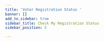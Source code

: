 ```yaml
---
title: 'Voter Registration Status '
banner: []
add_to_sidebar: true
sidebar_title: Check My Registration Status
sidebar_position: 5

---
```

